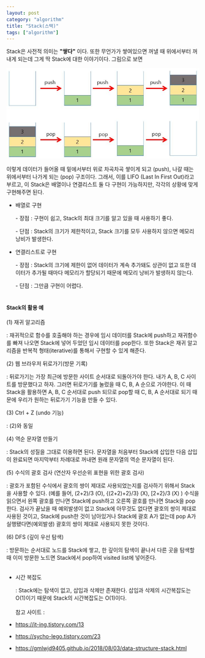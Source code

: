 ```yaml
---
layout: post
category: "algorithm"
title: "Stack(스택)"
tags: ["algorithm"]
---
```


Stack은 사전적 의미는 **"쌓다"** 이다. 또한 무언가가 쌓여있으면 꺼낼 때 위에서부터 꺼내게 되는데 그게 딱 Stack에 대한 이야기이다. 그림으로 보면

<img src="https://github.com/P00HP00H/P00HP00H.github.io/blob/master/img/algorithm/1.JPG?raw=true" width="600px">

이렇게 데이터가 들어올 때 밑에서부터 위로 차곡차곡 쌓이게 되고 (push), 나갈 때는 위에서부터 나가게 되는 (pop) 구조이다. 그래서, 이를 LIFO (Last In First Out)라고 부르고, 이 Stack은 배열이나 연결리스트 둘 다 구현이 가능하지만, 각각의 상황에 맞게 구현해주면 된다.

- 배열로 구현

  \- 장점 : 구현이 쉽고,  Stack의 최대 크기를 알고 있을 때 사용하기 좋다.

  \- 단점 : Stack의 크기가 제한적이고, Stack 크기를 모두 사용하지 않으면 메모리 낭비가 발생한다.

- 연결리스트로 구현

  \- 장점 : Stack의 크기에 제한이 없어 데이터가 계속 추가돼도 상관이 없고 또한 데이터가 추가될 때마다 메모리가 할당되기 때문에 메모리 낭비가 발생하지 않는다.

  \- 단점 : 그만큼 구현이 어렵다.
<br><br>
<h4>Stack의 활용 예</h4>(1) 재귀 알고리즘

: 재귀적으로 함수를 호출해야 하는 경우에 임시 데이터를 Stack에 push하고 재귀함수를 빠져 나오면 Stack에 넣어 두었던 임시 데이터를 pop한다. 또한 Stack은 재귀 알고리즘을 반복적 형태(iterative)를 통해서 구현할 수 있게 해준다.

(2) 웹 브라우저 뒤로가기(방문 기록)

: 뒤로가기는 가장 최근에 방문한 사이트 순서대로 되돌아가야 한다. 내가 A, B, C 사이트를 방문했다고 하자. 그러면 뒤로가기를 눌렀을 때 C, B, A 순으로 가야한다. 이 때 Stack을 활용하면 A, B, C 순서대로 push 되므로 pop할 때 C, B, A 순서대로 되기 때문에 우리가 원하는 뒤로가기 기능을 만들 수 있다. 

(3) Ctrl + Z (undo 기능)

: (2)와 동일

(4) 역순 문자열 만들기

: Stack의 성질을 그대로 이용하면 된다. 문자열을 처음부터 Stack에 삽입한 다음 삽입이 완료되면 마지막부터 차례대로 꺼내면 원래 문자열의 역순 문자열이 된다.

(5) 수식의 괄호 검사 (연산자 우선순위 표현을 위한 괄호 검사)

: 괄호가 포함된 수식에서 괄호의 쌍이 제대로 사용되었는지를 검사하기 위해서 Stack을 사용할 수 있다. (예를 들어, (2+2)/3 (O), {(2+2)+2}/3} (X), [2+2}/3 (X)  ) 수식을 읽으면서 왼쪽 괄호를 만나면 Stack에 push하고 오른쪽 괄호를 만나면 Stack을 pop한다. 검사가 끝났을 때 예외발생이 없고 Stack에 아무것도 없다면 괄호의 쌍이 제대로 사용된 것이고, Stack에 push한 것이 남아있거나 Stack에 괄호 A가 없는데 pop A가 실행됐다면(예외발생) 괄호의 쌍이 제대로 사용되지 못한 것이다.

(6) DFS (깊이 우선 탐색)

: 방문하는 순서대로 노드를 Stack에 쌓고, 한 깊이의 탐색이 끝나서 다른 곳을 탐색할 때 이미 방문한 노드면 Stack에서 pop하여 visited list에 넣어준다.<br><br>
- 시간 복잡도

  : Stack에는 탐색이 없고, 삽입과 삭제만 존재한다. 삽입과 삭제의 시간복잡도는 O(1)이기 때문에 Stack의 시간복잡도는 O(1)이다.
<br><br>참고 사이트 : 

- <https://it-ing.tistory.com/13>
- <https://sycho-lego.tistory.com/23>
- <https://gmlwjd9405.github.io/2018/08/03/data-structure-stack.html>

